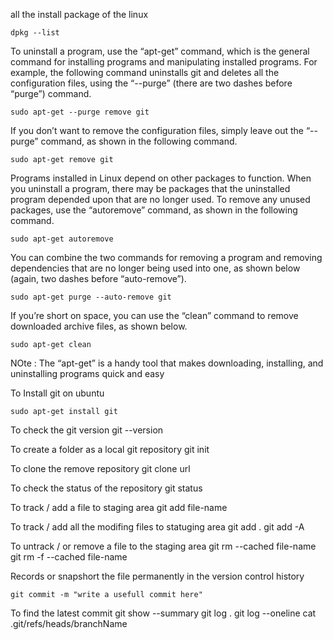 all the install package of the linux 
 	
	dpkg --list 



To uninstall a program, use the “apt-get” command, which is the general command for installing programs and manipulating installed programs. For example, the following command uninstalls git and deletes all the configuration files, using the “--purge” (there are two dashes before “purge”) command.

	sudo apt-get --purge remove git

If you don’t want to remove the configuration files, simply leave out the “--purge” command, as shown in the following command.
	
	sudo apt-get remove git

Programs installed in Linux depend on other packages to function. When you uninstall a program, there may be packages that the uninstalled program depended upon that are no longer used. To remove any unused packages, use the “autoremove” command, as shown in the following command.

	sudo apt-get autoremove 

You can combine the two commands for removing a program and removing dependencies that are no longer being used into one, as shown below (again, two dashes before “auto-remove”).

	sudo apt-get purge --auto-remove git

If you’re short on space, you can use the “clean” command to remove downloaded archive files, as shown below.

	sudo apt-get clean

NOte :
The “apt-get” is a handy tool that makes downloading, installing, and uninstalling programs quick and easy



To Install git on ubuntu 

	sudo apt-get install git

To check the git version
	git --version

To create a folder as a local git repository 
	git init 

To clone the remove repository 
    git clone url 

To check the status of the repository 
    git status

To track / add a file to staging area 
    git add file-name

To track / add all the modifing files to statuging area 
    git add . 
    git add -A

To untrack / or remove a file to the staging area 
    git rm --cached file-name  
    git rm -f --cached file-name

Records or snapshort the file permanently in the version control history 

    git commit -m "write a usefull commit here"

To find the latest commit 
    git show --summary
    git log .
    git log --oneline
    cat .git/refs/heads/branchName
















